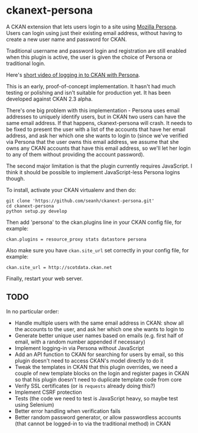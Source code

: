 ckanext-persona
===============

A CKAN extension that lets users login to a site using
[Mozilla Persona](http://www.mozilla.org/en-US/persona/). Users can login
using just their existing email address, without having to create a new user
name and password for CKAN.

Traditional username and password login and registration are still enabled when this
plugin is active, the user is given the choice of Persona or traditional login.

Here's [short video of logging in to CKAN with Persona](https://vimeo.com/85054941).

This is an early, proof-of-concept implementation. It hasn't had much testing
or polishing and isn't suitable for production yet. It has been developed against
CKAN 2.3 alpha.

There's one big problem with this implementation - Persona uses email addresses
to uniquely identify users, but in CKAN two users can have the same email
address. If that happens, ckanext-persona will crash. It needs to be fixed to
present the user with a list of the accounts that have her email address, and
ask her which one she wants to login to (since we've verified via Persona that
the user owns this email address, we assume that she owns any CKAN accounts that
have this email address, so we'll let her login to any of them without providing
the account password).

The second major limitation is that the plugin currently requires JavaScript.
I think it should be possible to implement JavaScript-less Persona logins though.

To install, activate your CKAN virtualenv and then do:

    git clone 'https://github.com/seanh/ckanext-persona.git'
    cd ckanext-persona
    python setup.py develop

Then add 'persona' to the ckan.plugins line in your CKAN config file, for example:

    ckan.plugins = resource_proxy stats datastore persona
    
Also make sure you have `ckan.site_url` set correctly in your config file, for example:

    ckan.site_url = http://scotdata.ckan.net

Finally, restart your web server.


TODO
---

In no particular order:

- Handle multiple users with the same email address in CKAN:
  show all the accounts to the user, and ask her which one she wants
  to login to
- Generate better unique user names based on emails
  (e.g. first half of email, with a random number appended if necessary)
- Implement logging-in via Persona without JavaScript
- Add an API function to CKAN for searching for users by email, so this plugin
  doesn't need to access CKAN's model directly to do it
- Tweak the templates in CKAN that this plugin overrides,
  we need a couple of new template blocks on the login and register pages in CKAN so that his plugin
  doesn't need to duplicate template code from core
- Verify SSL certificates (or is `requests` already doing this?)
- Implement CSRF protection
- Tests
  (the code we need to test is JavaScript heavy, so maybe test using Selenium)
- Better error handling when verification fails
- Better random password generator, or allow passwordless accounts
  (that cannot be logged-in to via the traditional method) in CKAN
